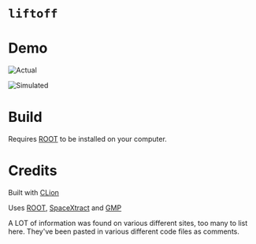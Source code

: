 # `liftoff`

# Demo

![Actual](https://i.imgur.com/7sUrkld.png)

![Simulated](https://i.imgur.com/zOQQ6TC.png)

# Build

Requires [ROOT](https://root.cern.ch/) to be installed on
your computer.

# Credits

Built with [CLion](https://www.jetbrains.com/clion/)

Uses [ROOT](https://root.cern.ch/), 
[SpaceXtract](https://github.com/shahar603/SpaceXtract)
and [GMP](https://gmplib.org/)

A LOT of information was found on various different sites,
too many to list here. They've been pasted in various
different code files as comments.
